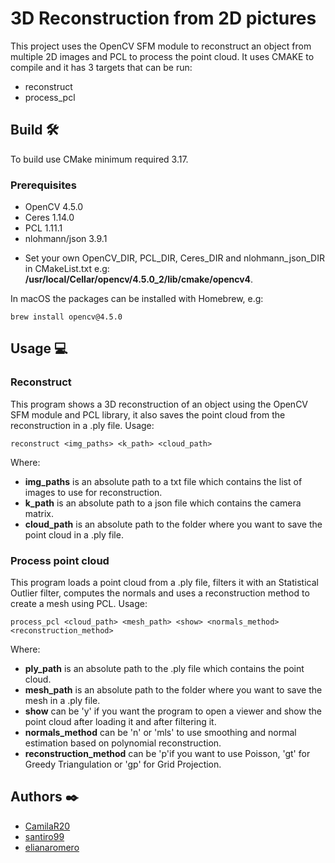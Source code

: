 # 3D Reconstruction from 2D pictures

This project uses the OpenCV SFM module to reconstruct an object from multiple 2D images and PCL to process the point cloud. It uses CMAKE to compile and it has 3 targets that can be run:
  - reconstruct
  - process_pcl
  
## Build 🛠️
To build use CMake minimum required 3.17.

### Prerequisites 
  - OpenCV 4.5.0 
  - Ceres 1.14.0
  - PCL 1.11.1
  - nlohmann/json 3.9.1
  
* Set your own OpenCV_DIR, PCL_DIR, Ceres_DIR and nlohmann_json_DIR in CMakeList.txt e.g: **/usr/local/Cellar/opencv/4.5.0_2/lib/cmake/opencv4**.

In macOS the packages can be installed with Homebrew, e.g: 
```
brew install opencv@4.5.0
```

## Usage 💻 
### Reconstruct
This program shows a 3D reconstruction of an object using the OpenCV SFM module and PCL library, it also saves the point cloud from the reconstruction in a .ply file.
Usage:
```
reconstruct <img_paths> <k_path> <cloud_path>
```
Where:
  - **img_paths** is an absolute path to a txt file which contains the list of images to use for reconstruction.
  - **k_path** is an absolute path to a json file which contains the camera matrix.
  - **cloud_path** is an absolute path to the folder where you want to save the point cloud in a .ply file.
  
### Process point cloud
This program loads a point cloud from a .ply file, filters it with an Statistical Outlier filter, computes the normals and uses a reconstruction method to create a mesh using PCL.
Usage:
```
process_pcl <cloud_path> <mesh_path> <show> <normals_method> <reconstruction_method>
```
Where:
  - **ply_path** is an absolute path to the .ply file which contains the point cloud.
  - **mesh_path** is an absolute path to the folder where you want to save the mesh in a .ply file.
  - **show** can be 'y' if you want the program to open a viewer and show the point cloud after loading it and after filtering it.
  - **normals_method** can be 'n' or 'mls' to use smoothing and normal estimation based on polynomial reconstruction.
  - **reconstruction_method** can be 'p'if you want to use Poisson, 'gt' for Greedy Triangulation or 'gp' for Grid Projection.
  

## Authors ✒️
* [CamilaR20](https://github.com/CamilaR20)
* [santiro99](https://github.com/santiro99)
* [elianaromero](https://github.com/elianaromero)
